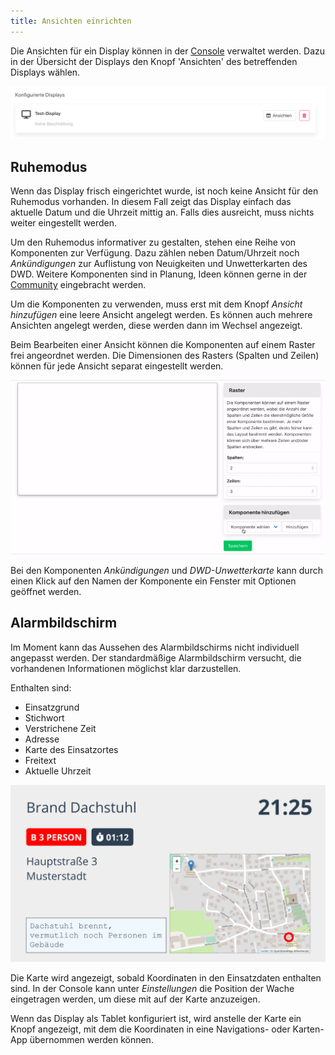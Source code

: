 ```yaml
---
title: Ansichten einrichten
---
```


Die Ansichten für ein Display können in der [Console](05_Console.md) verwaltet werden.
Dazu in der Übersicht der Displays den Knopf 'Ansichten' des betreffenden Displays wählen.

![](console_display_listitem.png)

## Ruhemodus
Wenn das Display frisch eingerichtet wurde, ist noch keine Ansicht für den Ruhemodus vorhanden.
In diesem Fall zeigt das Display einfach das aktuelle Datum und die Uhrzeit mittig an.
Falls dies ausreicht, muss nichts weiter eingestellt werden.

Um den Ruhemodus informativer zu gestalten, stehen eine Reihe von Komponenten zur Verfügung.
Dazu zählen neben Datum/Uhrzeit noch _Ankündigungen_ zur Auflistung von Neuigkeiten und Unwetterkarten des DWD.
Weitere Komponenten sind in Planung, Ideen können gerne in der [Community](https://community.alarmdisplay.org/c/funktionalitaet/alarmanzeige/8) eingebracht werden.

Um die Komponenten zu verwenden, muss erst mit dem Knopf _Ansicht hinzufügen_ eine leere Ansicht angelegt werden.
Es können auch mehrere Ansichten angelegt werden, diese werden dann im Wechsel angezeigt.

Beim Bearbeiten einer Ansicht können die Komponenten auf einem Raster frei angeordnet werden.
Die Dimensionen des Rasters (Spalten und Zeilen) können für jede Ansicht separat eingestellt werden.

![](edit-view.gif)

Bei den Komponenten _Ankündigungen_ und _DWD-Unwetterkarte_ kann durch einen Klick auf den Namen der Komponente ein Fenster mit Optionen geöffnet werden.

## Alarmbildschirm
Im Moment kann das Aussehen des Alarmbildschirms nicht individuell angepasst werden.
Der standardmäßige Alarmbildschirm versucht, die vorhandenen Informationen möglichst klar darzustellen.

Enthalten sind:
- Einsatzgrund
- Stichwort
- Verstrichene Zeit
- Adresse
- Karte des Einsatzortes
- Freitext
- Aktuelle Uhrzeit

![](alert-screen.png)

Die Karte wird angezeigt, sobald Koordinaten in den Einsatzdaten enthalten sind.
In der Console kann unter _Einstellungen_ die Position der Wache eingetragen werden, um diese mit auf der Karte anzuzeigen.

Wenn das Display als Tablet konfiguriert ist, wird anstelle der Karte ein Knopf angezeigt, mit dem die Koordinaten in eine Navigations- oder Karten-App übernommen werden können.
